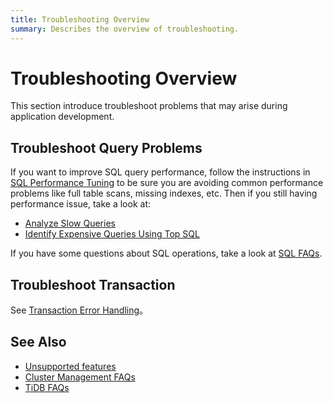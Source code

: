 ```yaml
---
title: Troubleshooting Overview
summary: Describes the overview of troubleshooting.
---
```


# Troubleshooting Overview

This section introduce troubleshoot problems that may arise during application development.

## Troubleshoot Query Problems

If you want to improve SQL query performance, follow the instructions in [SQL Performance Tuning](/develop/dev-guide-optimize-sql-overview.md) to be sure you are avoiding common performance problems like full table scans, missing indexes, etc. Then if you still having performance issue, take a look at:

- [Analyze Slow Queries](/analyze-slow-queries.md)
- [Identify Expensive Queries Using Top SQL](/dashboard/top-sql.md)

If you have some questions about SQL operations, take a look at [SQL FAQs](/faq/sql-faq.md).

## Troubleshoot Transaction

See [Transaction Error Handling](/develop/dev-guide-transaction-troubleshoot.md)。

## See Also

- [Unsupported features](/mysql-compatibility.md#unsupported-features)
- [Cluster Management FAQs](/faq/manage-cluster-faq.md)
- [TiDB FAQs](/faq/tidb-faq.md)